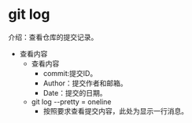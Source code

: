 # git log
介绍：查看仓库的提交记录。
- 查看内容
    - 查看内容
        - commit:提交ID。
        - Author：提交作者和邮箱。
        - Date：提交的日期。
    - git log --pretty = oneline
        - 按照要求查看提交内容，此处为显示一行消息。
